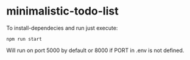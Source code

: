 # minimalistic-todo-list

To install-dependecies and run just execute:

```npm run start```

Will run on port 5000 by default or 8000 if PORT in .env is not defined.
